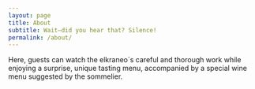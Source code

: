 ```yaml
---
layout: page
title: About
subtitle: Wait–did you hear that? Silence!
permalink: /about/
---
```


Here, guests can watch the elkraneo´s careful and thorough work while enjoying a surprise, unique tasting menu, accompanied by a special wine menu suggested by the sommelier.